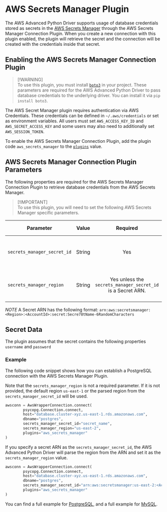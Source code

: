 # AWS Secrets Manager Plugin

The AWS Advanced Python Driver supports usage of database credentials stored as secrets in the [AWS Secrets Manager](https://aws.amazon.com/secrets-manager/) through the AWS Secrets Manager Connection Plugin. When you create a new connection with this plugin enabled, the plugin will retrieve the secret and the connection will be created with the credentials inside that secret.

## Enabling the AWS Secrets Manager Connection Plugin
> [!WARNING]\
> To use this plugin, you must install [`boto3`](https://aws.amazon.com/sdk-for-python/) in your project. These parameters are required for the AWS Advanced Python Driver to pass database credentials to the underlying driver.
> You can install it via `pip install boto3`.

The AWS Secret Manager plugin requires authentication via AWS Credentials. These credentials can be defined in `~/.aws/credentials` or set as environment variables. All users must set `AWS_ACCESS_KEY_ID` and `AWS_SECRET_ACCESS_KEY` and some users may also need to additionally set `AWS_SESSION_TOKEN`.

To enable the AWS Secrets Manager Connection Plugin, add the plugin code `aws_secrets_manager` to the [`plugins`](../UsingThePythonDriver.md#connection-plugin-manager-parameters) value.

## AWS Secrets Manager Connection Plugin Parameters
The following properties are required for the AWS Secrets Manager Connection Plugin to retrieve database credentials from the AWS Secrets Manager.

> [!IMPORTANT]\
>To use this plugin, you will need to set the following AWS Secrets Manager specific parameters.

| Parameter                   | Value  |                          Required                           | Description                                             | Example     | Default Value |
|-----------------------------|:------:|:-----------------------------------------------------------:|:--------------------------------------------------------|:------------|---------------|
| `secrets_manager_secret_id` | String |                             Yes                             | Set this value to be the secret name or the secret ARN. | `secret_id` | `None`        |
| `secrets_manager_region`    | String | Yes unless the `secrets_manager_secret_id` is a Secret ARN. | Set this value to be the region your secret is in.      | `us-east-2` | `us-east-1`   |

*NOTE* A Secret ARN has the following format: `arn:aws:secretsmanager:<Region>:<AccountId>:secret:Secre78tName-6RandomCharacters`

## Secret Data
The plugin assumes that the secret contains the following properties `username` and `password`

### Example

The following code snippet shows how you can establish a PostgreSQL connection with the AWS Secrets Manager Plugin.

Note that the `secrets_manager_region` is not a required parameter. If it is not provided, the default region `us-east-1` or the parsed region from the `secrets_manager_secret_id` will be used.

```python
awsconn = AwsWrapperConnection.connect(
        psycopg.Connection.connect,
        host="database.cluster-xyz.us-east-1.rds.amazonaws.com",
        dbname="postgres",
        secrets_manager_secret_id="secret_name",
        secrets_manager_region="us-east-2",
        plugins="aws_secrets_manager"
)
```

If you specify a secret ARN as the `secrets_manager_secret_id`, the AWS Advanced Python Driver will parse the region from the ARN and set it as the `secrets_manager_region` value.
```python
awsconn = AwsWrapperConnection.connect(
        psycopg.Connection.connect,
        host="database.cluster-xyz.us-east-1.rds.amazonaws.com",
        dbname="postgres",
        secrets_manager_secret_id="arn:aws:secretsmanager:us-east-2:<AccountId>:secret:Secre78tName-6RandomCharacters",
        plugins="aws_secrets_manager"
)
```

You can find a full example for [PostgreSQL](../../examples/PGSecretsManager.py), and a full example for [MySQL](../../examples/MySQLSecretsManager.py).
